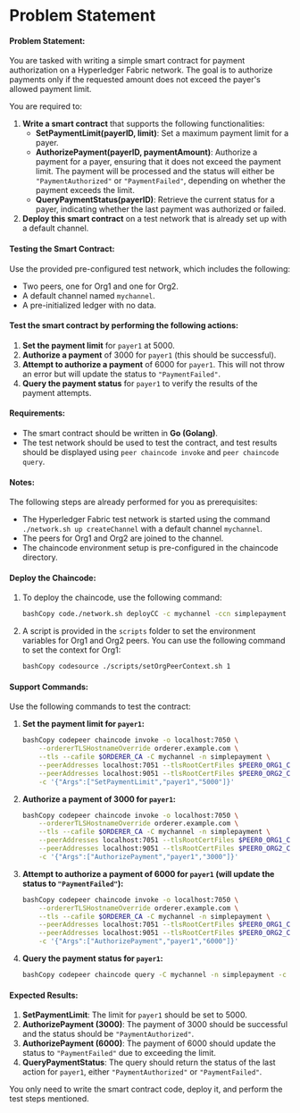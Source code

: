 # Problem Statement

#### Problem Statement:

You are tasked with writing a simple smart contract for payment authorization on a Hyperledger Fabric network. The goal is to authorize payments only if the requested amount does not exceed the payer's allowed payment limit.

You are required to:

1. **Write a smart contract** that supports the following functionalities:
   * **SetPaymentLimit(payerID, limit)**: Set a maximum payment limit for a payer.
   * **AuthorizePayment(payerID, paymentAmount)**: Authorize a payment for a payer, ensuring that it does not exceed the payment limit. The payment will be processed and the status will either be `"PaymentAuthorized"` or `"PaymentFailed"`, depending on whether the payment exceeds the limit.
   * **QueryPaymentStatus(payerID)**: Retrieve the current status for a payer, indicating whether the last payment was authorized or failed.
2. **Deploy this smart contract** on a test network that is already set up with a default channel.

#### Testing the Smart Contract:

Use the provided pre-configured test network, which includes the following:

* Two peers, one for Org1 and one for Org2.
* A default channel named `mychannel`.
* A pre-initialized ledger with no data.

#### Test the smart contract by performing the following actions:

1. **Set the payment limit** for `payer1` at 5000.
2. **Authorize a payment** of 3000 for `payer1` (this should be successful).
3. **Attempt to authorize a payment** of 6000 for `payer1`. This will not throw an error but will update the status to `"PaymentFailed"`.
4. **Query the payment status** for `payer1` to verify the results of the payment attempts.

#### Requirements:

* The smart contract should be written in **Go (Golang)**.
* The test network should be used to test the contract, and test results should be displayed using `peer chaincode invoke` and `peer chaincode query`.

#### Notes:

The following steps are already performed for you as prerequisites:

* The Hyperledger Fabric test network is started using the command `./network.sh up createChannel` with a default channel `mychannel`.
* The peers for Org1 and Org2 are joined to the channel.
* The chaincode environment setup is pre-configured in the chaincode directory.

#### Deploy the Chaincode:

1.  To deploy the chaincode, use the following command:

    ```bash
    bashCopy code./network.sh deployCC -c mychannel -ccn simplepayment -ccp ../chaincode -ccl go
    ```
2.  A script is provided in the `scripts` folder to set the environment variables for Org1 and Org2 peers. You can use the following command to set the context for Org1:

    ```bash
    bashCopy codesource ./scripts/setOrgPeerContext.sh 1
    ```

#### Support Commands:

Use the following commands to test the contract:

1.  **Set the payment limit for `payer1`:**

    ```bash
    bashCopy codepeer chaincode invoke -o localhost:7050 \
        --ordererTLSHostnameOverride orderer.example.com \
        --tls --cafile $ORDERER_CA -C mychannel -n simplepayment \
        --peerAddresses localhost:7051 --tlsRootCertFiles $PEER0_ORG1_CA \
        --peerAddresses localhost:9051 --tlsRootCertFiles $PEER0_ORG2_CA \
        -c '{"Args":["SetPaymentLimit","payer1","5000"]}'
    ```
2.  **Authorize a payment of 3000 for `payer1`:**

    ```bash
    bashCopy codepeer chaincode invoke -o localhost:7050 \
        --ordererTLSHostnameOverride orderer.example.com \
        --tls --cafile $ORDERER_CA -C mychannel -n simplepayment \
        --peerAddresses localhost:7051 --tlsRootCertFiles $PEER0_ORG1_CA \
        --peerAddresses localhost:9051 --tlsRootCertFiles $PEER0_ORG2_CA \
        -c '{"Args":["AuthorizePayment","payer1","3000"]}'
    ```
3.  **Attempt to authorize a payment of 6000 for `payer1` (will update the status to `"PaymentFailed"`):**

    ```bash
    bashCopy codepeer chaincode invoke -o localhost:7050 \
        --ordererTLSHostnameOverride orderer.example.com \
        --tls --cafile $ORDERER_CA -C mychannel -n simplepayment \
        --peerAddresses localhost:7051 --tlsRootCertFiles $PEER0_ORG1_CA \
        --peerAddresses localhost:9051 --tlsRootCertFiles $PEER0_ORG2_CA \
        -c '{"Args":["AuthorizePayment","payer1","6000"]}'
    ```
4.  **Query the payment status for `payer1`:**

    ```bash
    bashCopy codepeer chaincode query -C mychannel -n simplepayment -c '{"Args":["QueryPaymentStatus","payer1"]}'
    ```

#### Expected Results:

1. **SetPaymentLimit**: The limit for `payer1` should be set to 5000.
2. **AuthorizePayment (3000)**: The payment of 3000 should be successful and the status should be `"PaymentAuthorized"`.
3. **AuthorizePayment (6000)**: The payment of 6000 should update the status to `"PaymentFailed"` due to exceeding the limit.
4. **QueryPaymentStatus**: The query should return the status of the last action for `payer1`, either `"PaymentAuthorized"` or `"PaymentFailed"`.

You only need to write the smart contract code, deploy it, and perform the test steps mentioned.
